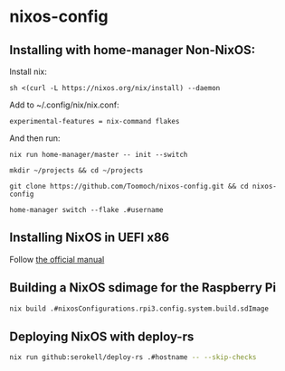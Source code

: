 # nixos-config

## Installing with home-manager **Non-NixOS**:

Install nix:

`sh <(curl -L https://nixos.org/nix/install) --daemon`

Add to ~/.config/nix/nix.conf:

`experimental-features = nix-command flakes`

And then run:

`nix run home-manager/master -- init --switch`

`mkdir ~/projects && cd ~/projects`

`git clone https://github.com/Toomoch/nixos-config.git && cd nixos-config`

`home-manager switch --flake .#username`

## Installing NixOS in UEFI x86
Follow [the official manual](https://nixos.org/manual/nixos/stable/#sec-installation-manual)

## Building a NixOS sdimage for the Raspberry Pi
```bash
nix build .#nixosConfigurations.rpi3.config.system.build.sdImage
```

## Deploying NixOS with deploy-rs
```bash
nix run github:serokell/deploy-rs .#hostname -- --skip-checks
```

